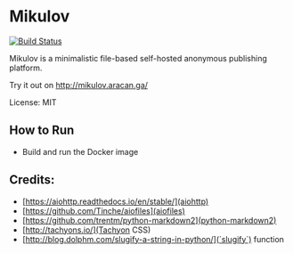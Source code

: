 # Mikulov

[![Build Status](https://travis-ci.org/vrutkovs/mikulov.svg?branch=master)](https://travis-ci.org/vrutkovs/mikulov)

Mikulov is a minimalistic file-based self-hosted anonymous publishing platform.

Try it out on http://mikulov.aracan.ga/

License: MIT


## How to Run

* Build and run the Docker image

## Credits:

* [https://aiohttp.readthedocs.io/en/stable/](aiohttp)
* [https://github.com/Tinche/aiofiles](aiofiles)
* [https://github.com/trentm/python-markdown2](python-markdown2)
* [http://tachyons.io/](Tachyon CSS)
* [http://blog.dolphm.com/slugify-a-string-in-python/](`slugify`) function
